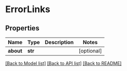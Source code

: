# ErrorLinks

## Properties
Name | Type | Description | Notes
------------ | ------------- | ------------- | -------------
**about** | **str** |  | [optional] 

[[Back to Model list]](../README.md#documentation-for-models) [[Back to API list]](../README.md#documentation-for-api-endpoints) [[Back to README]](../README.md)


